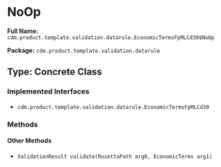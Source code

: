 # NoOp

**Full Name:** `cdm.product.template.validation.datarule.EconomicTermsFpMLCd30$NoOp`

**Package:** `cdm.product.template.validation.datarule`

## Type: Concrete Class

### Implemented Interfaces

- `cdm.product.template.validation.datarule.EconomicTermsFpMLCd30`

### Methods

#### Other Methods

- `ValidationResult validate(RosettaPath arg0, EconomicTerms arg1)`

